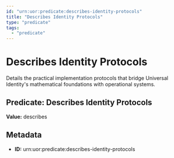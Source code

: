 ```yaml
---
id: "urn:uor:predicate:describes-identity-protocols"
title: "Describes Identity Protocols"
type: "predicate"
tags:
  - "predicate"
---
```


# Describes Identity Protocols

Details the practical implementation protocols that bridge Universal Identity's mathematical foundations with operational systems.

## Predicate: Describes Identity Protocols

**Value:** describes

## Metadata

- **ID:** urn:uor:predicate:describes-identity-protocols
